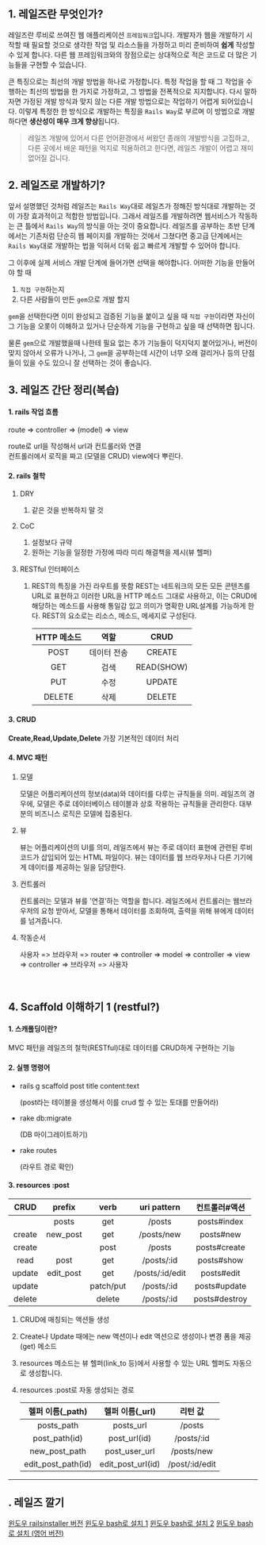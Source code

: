 ## 1. 레일즈란 무엇인가?

레일즈란 루비로 쓰여진 웹 애플리케이션 `프레임워크`입니다.
개발자가 웹을 개발하기 시작할 때 필요할 것으로 생각한 작업 및 리소스들을 가정하고 미리 준비하여 **쉽게** 작성할 수 있게 합니다. 
다른 웹 프레임워크와의 장점으로는 상대적으로 적은 코드로 더 많은 기능들을 구현할 수 있습니다.

큰 특징으로는 최선의 개발 방법을 하나로 가정합니다.
특정 작업을 할 때 그 작업을 수행하는 최선의 방법을 한 가지로 가정하고, 그 방법을 전폭적으로 지지합니다. 
다시 말하자면 가정된 개발 방식과 맞지 않는 다른 개발 방법으로는 작업하기 어렵게 되어있습니다. 이렇게 특정한 한 방식으로 개발하는 특징을 `Rails Way`로 부르며  이 방법으로 개발하다면 **생산성이 매우 크게 향상**됩니다. 

> 레일즈 개발에 있어서 다른 언어환경에서 써왔던 종래의 개발방식을 고집하고, 다른 곳에서 배운 패턴을 억지로 적용하려고 한다면, 레일즈 개발이 어렵고 재미없어질 겁니다.



## 2. 레일즈로 개발하기?

앞서 설명했던 것처럼 레일즈는 `Rails Way`대로 레일즈가 정해진 방식대로 개발하는 것이 가장 효과적이고 적합한 방법입니다.
그래서 레일즈를 개발하려면 웹서비스가 작동하는 큰 틀에서  `Rails Way`의 방식을 아는 것이 중요합니다.
레일즈를 공부하는 초반 단계에서는 기존처럼 단순히 웹 페이지를 개발하는 것에서 그쳤다면 중고급 단계에서는  `Rails Way`대로 개발하는 법을 익혀서 더욱 쉽고 빠르게 개발할 수 있어야 합니다. 

그 이후에 실제 서비스 개발 단계에 들어가면 선택을 해야합니다.
어떠한 기능을 만들어야 할 때 
  1. `직접 구현`하는지 
  2. 다른 사람들이 만든 `gem`으로 개발 할지

`gem`을 선택한다면 이미 완성되고 검증된 기능을 붙이고 싶을 때 
`직접 구현`이라면 자신이 그 기능을 오롯이 이해하고 있거나  단순하게 기능을 구현하고 싶을 때 선택하면 됩니다. 

물론 `gem`으로 개발했을때 나한테 필요 없는 추가 기능들이 덕지덕지 붙어있거나, 버전이 맞지 않아서 오류가 나거나,  그 `gem`을 공부하는데 시간이 너무 오래 걸리거나 등의 단점들이 있을 수도 있으니 잘 선택하는 것이 좋습니다. 

## 3. 레일즈 간단 정리(복습)

#### 1. rails 작업 흐름

route => controller => (model) => view

route로 url을 작성해서 url과 컨트롤러와 연결  
컨트롤러에서 로직을 짜고 (모델을 CRUD)
view에다 뿌린다.

#### 2. rails 철학

1. DRY

   1. 같은 것을 반복하지 말 것

2. CoC

   1. 설정보다 규약 
   2. 원하는 기능을 일정한 가정에 따라 미리 해결책을 제시(뷰
      헬퍼) 

3. RESTful 인터페이스

   1. REST의 특징을 가진 라우트를 뜻함 REST는 네트워크의 모든 모든 콘텐츠를 URL로 표현하고 이러한 URL을 HTTP 메소드 그대로 사용하고, 이는 CRUD에 해당하는 메소드를 사용해 통일감 있고 의미가 명확한 URL설계를 가능하게 한다. REST의 요소로는 리소스, 메소드, 메세지로 구성된다.

      | HTTP 메소드 |   역할   |    CRUD    |
      | :------: | :----: | :--------: |
      |   POST   | 데이터 전송 |   CREATE   |
      |   GET    |   검색   | READ(SHOW) |
      |   PUT    |   수정   |   UPDATE   |
      |  DELETE  |   삭제   |   DELETE   |

#### 3. CRUD

**Create,Read,Update,Delete**
가장 기본적인 데이터 처리

#### 4. MVC 패턴

1. 모델

   모델은 어플리케이션의 정보(data)와 데이터를 다루는 규칙들을 의미.
   레일즈의 경우에, 모델은 주로 데이터베이스 테이블과 상호 작용하는 규칙들을 관리한다. 대부분의 비즈니스 로직은 모델에 집중된다.

2. 뷰

   뷰는 어플리케이션의 UI를 의미, 레일즈에서 뷰는 주로 데이터
   표현에 관련된 루비 코드가 삽입되어 있는 HTML 파일이다. 뷰는
   데이터를 웹 브라우저나 다른 기기에게 데이터를 제공하는 일을 담당한다.

3. 컨트롤러

   컨트롤러는 모델과 뷰를 '연결'하는 역할을 합니다. 레일즈에서 컨트롤러는 웹브라우저의 요청 받아서, 모델을 통해서 데이터를
   조회하여, 출력을 위해 뷰에게 데이터를 넘겨줍니다.

4. 작동순서

   사용자 => 브라우저 => router => controller => model => controller => view => controller => 브라우저 => 사용자

   ​

## 4. Scaffold 이해하기 1 (restful?)

#### 1. 스캐폴딩이란?

MVC 패턴을 레일즈의 철학(RESTful)대로 데이터를 CRUD하게 구현하는 기능

#### 2. 실행 명령어

- rails g scaffold post title content:text

  (post라는 테이블을 생성해서 이를 crud 할 수 있는 토대를 만들어라)

- rake db:migrate

  (DB 마이그레이트하기)

- rake routes

  (라우트 경로 확인)

#### 3. resources :post

|  CRUD  |  prefix   |   verb    |   uri pattern   |    컨트롤러#액션    |
| :----: | :-------: | :-------: | :-------------: | :-----------: |
|        |   posts   |    get    |     /posts      |  posts#index  |
| create | new_post  |    get    |   /posts/new    |   posts#new   |
| create |           |   post    |     /posts      | posts#create  |
|  read  |   post    |    get    |   /posts/:id    |  posts#show   |
| update | edit_post |    get    | /posts/:id/edit |  posts#edit   |
| update |           | patch/put |   /posts/:id    | posts#update  |
| delete |           |  delete   |   /posts/:id    | posts#destroy |

1. CRUD에 매칭되는 액션들 생성

2. Create나 Update 때에는 new 액션이나 edit 액션으로 생성이나 변경 폼을 제공(get) 메소드

3. resources 메소드는 뷰 헬퍼(link_to 등)에서 사용할 수 있는 URL 헬퍼도 자동으로 생성합니다. 

4. resources :post로 자동 생성되는 경로

   |    헬퍼 이름(_path)    |    헬퍼 이름(_url)    |      리턴 값      |
   | :----------------: | :---------------: | :------------: |
   |     posts_path     |     posts_url     |     /posts     |
   |   post_path(id)    |   post_url(id)    |   /posts/:id   |
   |   new_post_path    |   post_user_url   |   /posts/new   |
   | edit_post_path(id) | edit_post_url(id) | /post/:id/edit |

-------


## . 레일즈 깔기

[윈도우 railsinstaller 버전](https://uni.likelion.org/posts/26)
[윈도우 bash로 설치 1](http://limdongjin.tistory.com/10) [윈도우 bash로 설치 2](http://limdongjin.tistory.com/11)
[윈도우 bash로 설치 (영어 버전)](https://gorails.com/setup/windows/10) 